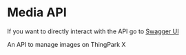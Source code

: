 # Media API

If you want to directly interact with the API go to [Swagger UI](../../swagger-ui/index.html?urls.primaryName=Media%20API)

An API to manage images on ThingPark X